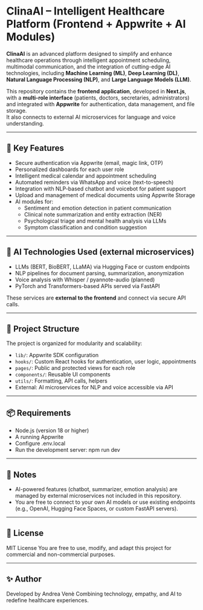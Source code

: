 # ClinaAI – Intelligent Healthcare Platform (Frontend + Appwrite + AI Modules)

**ClinaAI** is an advanced platform designed to simplify and enhance healthcare operations through intelligent appointment scheduling, multimodal communication, and the integration of cutting-edge AI technologies, including **Machine Learning (ML)**, **Deep Learning (DL)**, **Natural Language Processing (NLP)**, and **Large Language Models (LLM)**.

This repository contains the **frontend application**, developed in **Next.js**, with a **multi-role interface** (patients, doctors, secretaries, administrators) and integrated with **Appwrite** for authentication, data management, and file storage.  
It also connects to external AI microservices for language and voice understanding.

---

## 🔑 Key Features

- Secure authentication via Appwrite (email, magic link, OTP)
- Personalized dashboards for each user role
- Intelligent medical calendar and appointment scheduling
- Automated reminders via WhatsApp and voice (text-to-speech)
- Integration with NLP-based chatbot and voicebot for patient support
- Upload and management of medical documents using Appwrite Storage
- AI modules for:
  - Sentiment and emotion detection in patient communication
  - Clinical note summarization and entity extraction (NER)
  - Psychological triage and mental health analysis via LLMs
  - Symptom classification and condition suggestion

---

## 🧠 AI Technologies Used (external microservices)

- LLMs (BERT, BioBERT, LLaMA) via Hugging Face or custom endpoints
- NLP pipelines for document parsing, summarization, anonymization
- Voice analysis with Whisper / pyannote-audio (planned)
- PyTorch and Transformers-based APIs served via FastAPI

These services are **external to the frontend** and connect via secure API calls.

---

## 🧱 Project Structure

The project is organized for modularity and scalability:

- `lib/`: Appwrite SDK configuration  
- `hooks/`: Custom React hooks for authentication, user logic, appointments  
- `pages/`: Public and protected views for each role  
- `components/`: Reusable UI components  
- `utils/`: Formatting, API calls, helpers  
- External: AI microservices for NLP and voice accessible via API

---

## 📦 Requirements

- Node.js (version 18 or higher)
- A running Appwrite
- Configure .env.local
- Run the development server: npm run dev

---

## 📌 Notes

- AI-powered features (chatbot, summarizer, emotion analysis) are managed by external microservices not included in this repository.
- You are free to connect to your own AI models or use existing endpoints (e.g., OpenAI, Hugging Face Spaces, or custom FastAPI servers).

---

## 📜 License

MIT License
You are free to use, modify, and adapt this project for commercial and non-commercial purposes.

---

## ✨ Author

Developed by Andrea Venè
Combining technology, empathy, and AI to redefine healthcare experiences.
